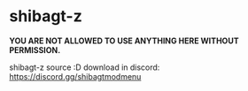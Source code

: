 # shibagt-z
**YOU ARE NOT ALLOWED TO USE ANYTHING HERE WITHOUT PERMISSION.**

shibagt-z source :D
download in discord: https://discord.gg/shibagtmodmenu
